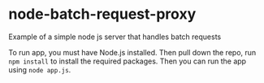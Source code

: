 # node-batch-request-proxy
Example of a simple node js server that handles batch requests

To run app, you must have Node.js installed. Then pull down the repo, run `npm install` to install the required packages. Then you can run the app using `node app.js`.
